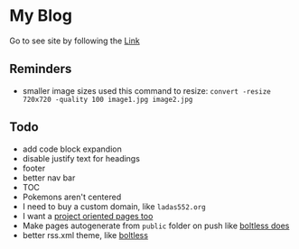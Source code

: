 # My Blog
Go to see site by following the [Link](https://ladas552.github.io/)

## Reminders

- smaller image sizes
used this command to resize: `convert -resize 720x720 -quality 100 image1.jpg image2.jpg`

## Todo

- add code block expandion
- disable justify text for headings
- footer
- better nav bar
- TOC
- Pokemons aren't centered
- I need to buy a custom domain, like `ladas552.org`
- I want a [project oriented pages too](https://docs.github.com/en/pages/configuring-a-custom-domain-for-your-github-pages-site/about-custom-domains-and-github-pages#using-a-custom-domain-across-multiple-repositories)
- Make pages autogenerate from `public` folder on push like [boltless does](https://github.com/boltlessengineer/boltlessengineer.github.io/blob/main/.github/workflows/publish.yml)
- better rss.xml theme, like [boltless](https://github.com/boltlessengineer/boltlessengineer.github.io/blob/989b409505d56f2c9fcbaf3cec1db8aac52156c7/templates/rss.xml#L2)
